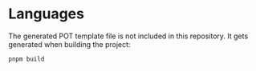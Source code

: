 # Languages

The generated POT template file is not included in this repository. It gets generated when building the project:


```
pnpm build
```
